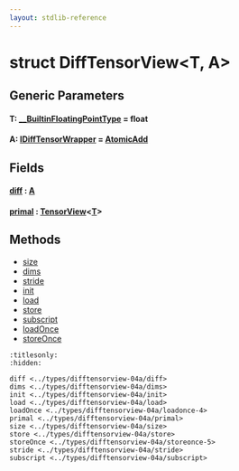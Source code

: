 ```yaml
---
layout: stdlib-reference
---
```


# struct DiffTensorView\<T, A\>

## Generic Parameters

####  <a id="typeparam-T"></a>T: [\_\_BuiltinFloatingPointType](../../interfaces/0_builtinfloatingpointtype-029hm/index.html) = float
####  <a id="typeparam-A"></a>A: [IDiffTensorWrapper](../../interfaces/idifftensorwrapper-015b/index.html) = [AtomicAdd](../atomicadd-06/index.html)

## Fields

####  <a id="decl-diff"></a>[diff](diff.html) : [A](index.html#typeparam-A)
####  <a id="decl-primal"></a>[primal](primal.html) : [TensorView](../tensorview-06/index.html)\<[T](../tensorview-06/index.html#typeparam-T)\>

## Methods

* [size](size.html)
* [dims](dims.html)
* [stride](stride.html)
* [init](init.html)
* [load](load.html)
* [store](store.html)
* [subscript](subscript.html)
* [loadOnce](loadonce-4.html)
* [storeOnce](storeonce-5.html)


```{toctree}
:titlesonly:
:hidden:

diff <../types/difftensorview-04a/diff>
dims <../types/difftensorview-04a/dims>
init <../types/difftensorview-04a/init>
load <../types/difftensorview-04a/load>
loadOnce <../types/difftensorview-04a/loadonce-4>
primal <../types/difftensorview-04a/primal>
size <../types/difftensorview-04a/size>
store <../types/difftensorview-04a/store>
storeOnce <../types/difftensorview-04a/storeonce-5>
stride <../types/difftensorview-04a/stride>
subscript <../types/difftensorview-04a/subscript>
```
